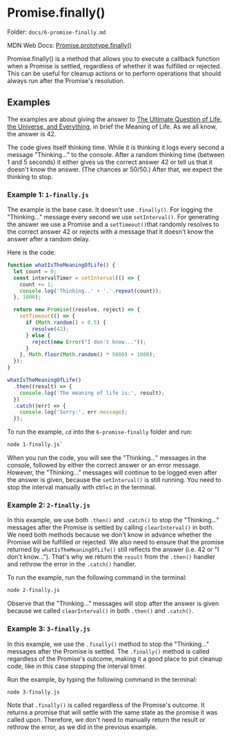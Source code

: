 # Promise.finally()

Folder: `docs/6-promise-finally.md`

MDN Web Docs: [Promise.prototype.finally()](https://developer.mozilla.org/en-US/docs/Web/JavaScript/Reference/Global_Objects/Promise/finally)

Promise.finally() is a method that allows you to execute a callback function when a Promise is settled, regardless of whether it was fulfilled or rejected. This can be useful for cleanup actions or to perform operations that should always run after the Promise's resolution.

## Examples

The examples are about giving the answer to [The Ultimate Question of Life, the Universe, and Everything](https://en.wikipedia.org/wiki/Phrases_from_The_Hitchhiker%27s_Guide_to_the_Galaxy#_The_Answer_to_the_Ultimate_Question_of_Life,_the_Universe,_and_Everything_is_42), in brief the Meaning of Life. As we all know, the answer is 42.

The code gives itself thinking time. While it is thinking it logs every second a message "Thinking..." to the console. After a random thinking time (between 1 and 5 seconds) it either gives us the correct answer 42 or tell us that it doesn't know the answer. (The chances ar 50/50.) After that, we expect the thinking to stop.

### Example 1: `1-finally.js`

The example is the base case. It doesn't use `.finally()`. For logging the "Thinking..." message every second we use `setInterval()`. For generating the answer we use a Promise and a `setTimeout()`that randomly resolves to the correct answer 42 or rejects with a message that it doesn't know the answer after a random delay.

Here is the code:

```javascript
function whatIsTheMeaningOfLife() {
  let count = 0;
  const intervalTimer = setInterval(() => {
    count += 1;
    console.log('Thinking..' + '.'.repeat(count));
  }, 1000);

  return new Promise((resolve, reject) => {
    setTimeout(() => {
      if (Math.random() > 0.5) {
        resolve(42);
      } else {
        reject(new Error("I don't know..."));
      }
    }, Math.floor(Math.random() * 5000) + 1000);
  });
}

whatIsTheMeaningOfLife()
  .then((result) => {
    console.log('The meaning of life is:', result);
  })
  .catch((err) => {
    console.log('Sorry:', err.message);
  });
```

To run the example, `cd` into the `6-promise-finally` folder and run:

```bash
node 1-finally.js`
```

When you run the code, you will see the "Thinking..." messages in the console, followed by either the correct answer or an error message. However, the "Thinking..." messages will continue to be logged even after the answer is given, because the `setInterval()` is still running. You need to stop the interval manually with ctrl+c in the terminal.

### Example 2: `2-finally.js`

In this example, we use both `.then()` and  `.catch()` to stop the "Thinking..." messages after the Promise is settled by calling `clearInterval()` in both. We need both methods because we don't know in advance whether the Promise will be fulfilled or rejected. We also need to ensure that the promise returned by `whatIsTheMeaningOfLife()` still reflects the answer (i.e. 42 or "I don't know..."). That's why we return the `result` from the `.then()` handler and rethrow the error in the `.catch()` handler.

To run the example, run the following command in the terminal:

```bash
node 2-finally.js
```

Observe that the "Thinking..." messages will stop after the answer is given because we called `clearInterval()` in both `.then()` and `.catch()`.

### Example 3: `3-finally.js`

In this example, we use the `.finally()` method to stop the "Thinking..." messages after the Promise is settled. The `.finally()` method is called regardless of the Promise's outcome, making it a good place to put cleanup code, like in this case stopping the interval timer.

Run the example, by typing the following command in the terminal:

```bash
node 3-finally.js
```

Note that `.finally()` is called regardless of the Promise's outcome. It returns a promise that will settle with the same state as the promise it was called upon.  Therefore, we don't need to manually return the result or rethrow the error, as we did in the previous example.
